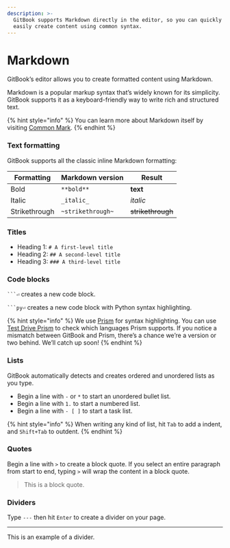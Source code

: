 ```yaml
---
description: >-
  GitBook supports Markdown directly in the editor, so you can quickly and
  easily create content using common syntax.
---
```


# Markdown

GitBook’s editor allows you to create formatted content using Markdown.

Markdown is a popular markup syntax that’s widely known for its simplicity. GitBook supports it as a keyboard-friendly way to write rich and structured text.

{% hint style="info" %}
You can learn more about Markdown itself by visiting [Common Mark](https://commonmark.org/help/).
{% endhint %}

### Text formatting <a href="#text-formatting" id="text-formatting"></a>

GitBook supports all the classic inline Markdown formatting:

| Formatting    | Markdown version  | Result            |
| ------------- | ----------------- | ----------------- |
| Bold          | `**bold**`        | **text**          |
| Italic        | `_italic_`        | _italic_          |
| Strikethrough | `~strikethrough~` | ~~strikethrough~~ |

### Titles

* Heading 1: `# A first-level title`
* Heading 2: `## A second-level title`
* Heading 3: `### A third-level title`

### Code blocks

` ```⏎ ` creates a new code block.

` ```py⏎ ` creates a new code block with Python syntax highlighting.

{% hint style="info" %}
We use [Prism](https://github.com/PrismJS/prism) for syntax highlighting. You can use [Test Drive Prism](https://prismjs.com/test.html#language=markup) to check which languages Prism supports. If you notice a mismatch between GitBook and Prism, there’s a chance we’re a version or two behind. We’ll catch up soon!
{% endhint %}

### Lists

GitBook automatically detects and creates ordered and unordered lists as you type.

* Begin a line with `-` or `*` to start an unordered bullet list.
* Begin a line with `1.` to start a numbered list.&#x20;
* Begin a line with `- [ ]` to start a task list.

{% hint style="info" %}
When writing any kind of list, hit `Tab` to add a indent, and `Shift+Tab` to outdent.
{% endhint %}

### Quotes

Begin a line with `>` to create a block quote. If you select an entire paragraph from start to end, typing `>` will wrap the content in a block quote.

> This is a block quote.

### Dividers

Type `---` then hit `Enter` to create a divider on your page.&#x20;

***

This is an example of a divider.
